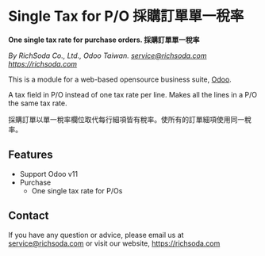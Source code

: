 Single Tax for P/O 採購訂單單一稅率
================================
**One single tax rate for purchase orders. 採購訂單單一稅率**

*By RichSoda Co., Ltd., Odoo Taiwan. <service@richsoda.com> https://richsoda.com*

This is a module for a web-based opensource business suite, [Odoo](http://odoo.com/).

A tax field in P/O instead of one tax rate per line. Makes all the lines in a P/O the same tax rate.

採購訂單以單一稅率欄位取代每行細項皆有稅率。使所有的訂單細項使用同一稅率。

Features
--------
* Support Odoo v11
* Purchase
    - One single tax rate for P/Os

Contact
-------
If you have any question or advice, please email us at service@richsoda.com or visit our website, https://richsoda.com